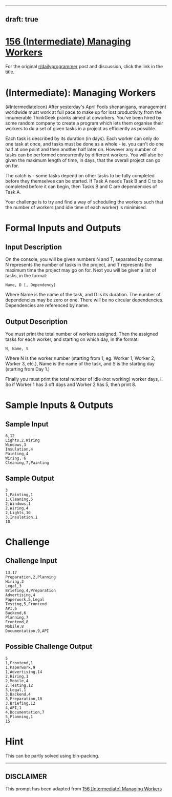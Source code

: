 ---
draft: true
----

# [156 (Intermediate) Managing Workers](https://www.reddit.com/r/dailyprogrammer/comments/21yuep/422014_challenge_156_intermediate_managing_workers/)

For the original [r/dailyprogrammer](https://www.reddit.com/r/dailyprogrammer/) post and discussion, click the link in the title.

#  (Intermediate): Managing Workers
(#IntermediateIcon)
After yesterday's April Fools shenanigans, management worldwide must work at full pace to make up for lost productivity from the innumerable ThinkGeek pranks aimed at coworkers. You've been hired by some random company to create a program which lets them organise their workers to do a set of given tasks in a project as efficiently as possible.

Each task is described by its duration (in days). Each worker can only do one task at once, and tasks must be done as a whole - ie. you can't do one half at one point and then another half later on. However any number of tasks can be performed concurrently by different workers. You will also be given the maximum length of time, in days, that the overall project can go on for.

The catch is - some tasks depend on other tasks to be fully completed before they themselves can be started. If Task A needs Task B and C to be completed before it can begin, then Tasks B and C are dependencies of Task A.

Your challenge is to try and find a way of scheduling the workers such that the number of workers (and idle time of each worker) is minimised.

# Formal Inputs and Outputs
## Input Description
On the console, you will be given numbers N and T, separated by commas. N represents the number of tasks in the project, and T represents the maximum time the project may go on for.  Next you will be given a list of tasks, in the format:


```
Name, D [, Dependency]
```
Where Name is the name of the task, and D is its duration. The number of dependencies may be zero or one. There will be no circular dependencies. Dependencies are referenced by name.

## Output Description
You must print the total number of workers assigned. Then the assigned tasks for each worker, and starting on which day, in the format:


```
N, Name, S
```
Where N is the worker number (starting from 1, eg. Worker 1, Worker 2, Worker 3, etc.), Name is the name of the task, and S is the starting day (starting from Day 1.)

Finally you must print the total number of idle (not working) worker days, I. So if Worker 1 has 3 off days and Worker 2 has 5, then print 8.

# Sample Inputs & Outputs
## Sample Input

```
6,12
Lights,2,Wiring
Windows,3
Insulation,4
Painting,4
Wiring, 6
Cleaning,7,Painting
```
## Sample Output

```
3
1,Painting,1
1,Cleaning,5
2,Windows,1
2,Wiring,4
2,Lights,10
3,Insulation,1
10
```
# Challenge
## Challenge Input

```
13,17
Preparation,2,Planning
Hiring,3
Legal,3
Briefing,4,Preparation
Advertising,4
Paperwork,5,Legal
Testing,5,Frontend
API,6
Backend,6
Planning,7
Frontend,8
Mobile,8
Documentation,9,API
```
## Possible Challenge Output

```
5
1,Frontend,1
1,Paperwork,9
1,Advertising,14
2,Hiring,1
2,Mobile,4
2,Testing,12
3,Legal,1
3,Backend,4
3,Preparation,10
3,Briefing,12
4,API,1
4,Documentation,7
5,Planning,1
15
```
# Hint
This can be partly solved using bin-packing.


----
## **DISCLAIMER**
This prompt has been adapted from [156 [Intermediate] Managing Workers](https://www.reddit.com/r/dailyprogrammer/comments/21yuep/422014_challenge_156_intermediate_managing_workers/
)
